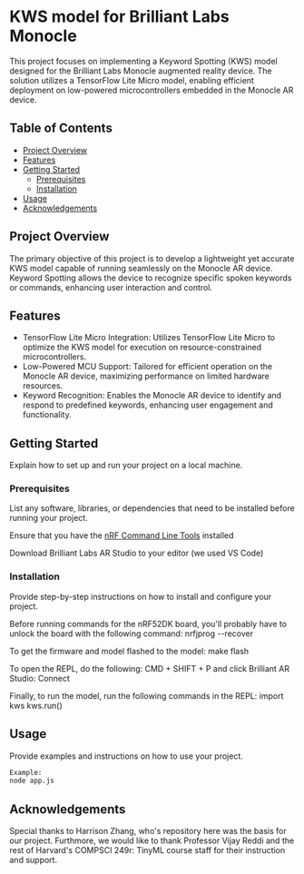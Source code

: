 # KWS model for Brilliant Labs Monocle

This project focuses on implementing a Keyword Spotting (KWS) model designed for the Brilliant Labs Monocle augmented reality device. The solution utilizes a TensorFlow Lite Micro model, enabling efficient deployment on low-powered microcontrollers embedded in the Monocle AR device.

## Table of Contents

- [Project Overview](#project-overview)
- [Features](#features)
- [Getting Started](#getting-started)
  - [Prerequisites](#prerequisites)
  - [Installation](#installation)
- [Usage](#usage)
- [Acknowledgements](#acknowledgements)

## Project Overview

The primary objective of this project is to develop a lightweight yet accurate KWS model capable of running seamlessly on the Monocle AR device. Keyword Spotting allows the device to recognize specific spoken keywords or commands, enhancing user interaction and control.

## Features

- TensorFlow Lite Micro Integration: Utilizes TensorFlow Lite Micro to optimize the KWS model for execution on resource-constrained microcontrollers.
- Low-Powered MCU Support: Tailored for efficient operation on the Monocle AR device, maximizing performance on limited hardware resources.
- Keyword Recognition: Enables the Monocle AR device to identify and respond to predefined keywords, enhancing user engagement and functionality.

## Getting Started

Explain how to set up and run your project on a local machine.

### Prerequisites

List any software, libraries, or dependencies that need to be installed before running your project.

Ensure that you have the [nRF Command Line Tools](https://www.nordicsemi.com/Products/Development-tools/nrf-command-line-tools) installed

Download Brilliant Labs AR Studio to your editor (we used VS Code)

### Installation

Provide step-by-step instructions on how to install and configure your project.

Before running commands for the nRF52DK board, you'll probably have to unlock the board with the following command:
  nrfjprog --recover 
  
To get the firmware and model flashed to the model:
  make flash

To open the REPL, do the following:
CMD + SHIFT + P and click Brilliant AR Studio: Connect

Finally, to run the model, run the following commands in the REPL:
  import kws
  kws.run()

## Usage

Provide examples and instructions on how to use your project.

```bash
Example:
node app.js
```



## Acknowledgements

Special thanks to Harrison Zhang, who's repository here was the basis for our project. Furthmore, we would like to thank Professor Vijay Reddi and the rest of Harvard's COMPSCI 249r: TinyML course staff for their instruction and support.
